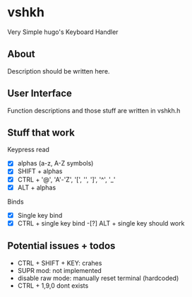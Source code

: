 # vshkh

Very Simple hugo's Keyboard Handler

## About

Description should be written here.

## User Interface

Function descriptions and those stuff are written in vshkh.h

## Stuff that work

Keypress read

-[x] alphas (a-z, A-Z symbols)
-[x] SHIFT + alphas
-[x] CTRL + '@', 'A'-'Z', '[', '\', ']', '^', '_'
-[x] ALT + alphas

Binds

-[x] Single key bind
-[x] CTRL + single key bind
-[?] ALT + single key should work

## Potential issues + todos

- CTRL + SHIFT + KEY: crahes
- SUPR mod: not implemented
- disable raw mode: manually reset terminal (hardcoded)
- CTRL + 1,9,0 dont exists
